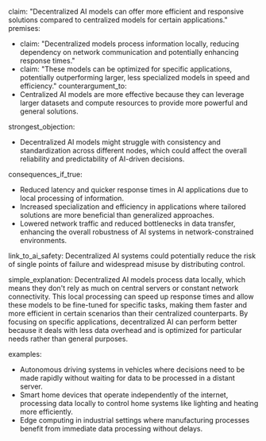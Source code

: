 claim: "Decentralized AI models can offer more efficient and responsive solutions compared to centralized models for certain applications."
premises:
  - claim: "Decentralized models process information locally, reducing dependency on network communication and potentially enhancing response times."
  - claim: "These models can be optimized for specific applications, potentially outperforming larger, less specialized models in speed and efficiency."
counterargument_to:
  - Centralized AI models are more effective because they can leverage larger datasets and compute resources to provide more powerful and general solutions.

strongest_objection:
  - Decentralized AI models might struggle with consistency and standardization across different nodes, which could affect the overall reliability and predictability of AI-driven decisions.

consequences_if_true:
  - Reduced latency and quicker response times in AI applications due to local processing of information.
  - Increased specialization and efficiency in applications where tailored solutions are more beneficial than generalized approaches.
  - Lowered network traffic and reduced bottlenecks in data transfer, enhancing the overall robustness of AI systems in network-constrained environments.

link_to_ai_safety:
  Decentralized AI systems could potentially reduce the risk of single points of failure and widespread misuse by distributing control.

simple_explanation:
  Decentralized AI models process data locally, which means they don't rely as much on central servers or constant network connectivity. This local processing can speed up response times and allow these models to be fine-tuned for specific tasks, making them faster and more efficient in certain scenarios than their centralized counterparts. By focusing on specific applications, decentralized AI can perform better because it deals with less data overhead and is optimized for particular needs rather than general purposes.

examples:
  - Autonomous driving systems in vehicles where decisions need to be made rapidly without waiting for data to be processed in a distant server.
  - Smart home devices that operate independently of the internet, processing data locally to control home systems like lighting and heating more efficiently.
  - Edge computing in industrial settings where manufacturing processes benefit from immediate data processing without delays.